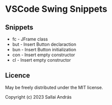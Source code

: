 # VSCode Swing Snippets

## Snippets

* fc - JFrame class
* but - Insert Button declaraction
* bun - Insert Button initialization
* con - Insert empty constructor
* cl - Insert empty constructor

## Licence

May be freely distributed under the MIT license.

Copyright (c) 2023 Sallai András
